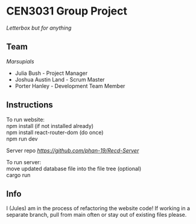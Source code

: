 # CEN3031 Group Project

*Letterbox but for anything*

## Team

*Marsupials*
* Julia Bush - Project Manager
* Joshua Austin Land - Scrum Master
* Porter Hanley - Development Team Member

## Instructions
To run website: <br>
npm install (if not installed already) <br>
npm install react-router-dom (do once) <br>
npm run dev

Server repo
*https://github.com/phan-19/Recd-Server*

To run server: <br>
move updated database file into the file tree (optional) <br>
cargo run

## Info
I (Jules) am in the process of refactoring the website code! If working in a separate branch, pull from main often or stay out of existing files please.
